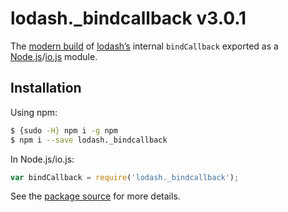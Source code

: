 # lodash._bindcallback v3.0.1

The [modern build](https://github.com/lodash/lodash/wiki/Build-Differences) of [lodash’s](https://lodash.com/) internal `bindCallback` exported as a [Node.js](http://nodejs.org/)/[io.js](https://iojs.org/) module.

## Installation

Using npm:

```bash
$ {sudo -H} npm i -g npm
$ npm i --save lodash._bindcallback
```

In Node.js/io.js:

```js
var bindCallback = require('lodash._bindcallback');
```

See the [package source](https://github.com/lodash/lodash/blob/3.0.1-npm-packages/lodash._bindcallback) for more details.
